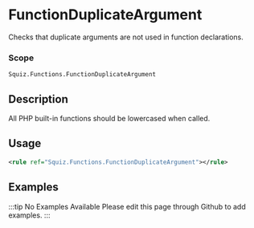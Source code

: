 # FunctionDuplicateArgument

Checks that duplicate arguments are not used in function declarations.

### Scope

`Squiz.Functions.FunctionDuplicateArgument`

## Description

All PHP built-in functions should be lowercased when called.

## Usage

```xml
<rule ref="Squiz.Functions.FunctionDuplicateArgument"></rule>
```

## Examples

:::tip No Examples Available
Please edit this page through Github to add examples.
:::